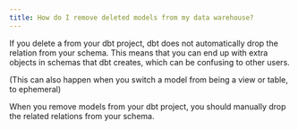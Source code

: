 ```yaml
---
title: How do I remove deleted models from my data warehouse?
---
```


If you delete a <Term id="model" /> from your dbt project, dbt does not automatically drop the relation from your schema. This means that you can end up with extra objects in schemas that dbt creates, which can be confusing to other users.

(This can also happen when you switch a model from being a view or table, to ephemeral)

When you remove <Term id="model">models</Term> from your dbt project, you should manually drop the related relations from your schema.
